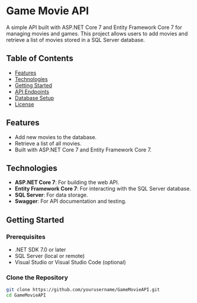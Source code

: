 # Game Movie API

A simple API built with ASP.NET Core 7 and Entity Framework Core 7 for managing movies and games. This project allows users to add movies and retrieve a list of movies stored in a SQL Server database.

## Table of Contents

- [Features](#features)
- [Technologies](#technologies)
- [Getting Started](#getting-started)
- [API Endpoints](#api-endpoints)
- [Database Setup](#database-setup)
- [License](#license)

## Features

- Add new movies to the database.
- Retrieve a list of all movies.
- Built with ASP.NET Core 7 and Entity Framework Core 7.

## Technologies

- **ASP.NET Core 7**: For building the web API.
- **Entity Framework Core 7**: For interacting with the SQL Server database.
- **SQL Server**: For data storage.
- **Swagger**: For API documentation and testing.

## Getting Started

### Prerequisites

- .NET SDK 7.0 or later
- SQL Server (local or remote)
- Visual Studio or Visual Studio Code (optional)

### Clone the Repository

```bash
git clone https://github.com/yourusername/GameMovieAPI.git
cd GameMovieAPI
